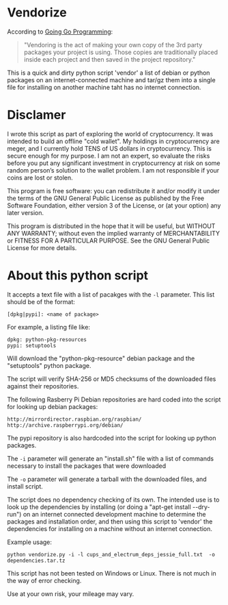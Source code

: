 # Vendorize

According to [Going Go Programming](https://www.goinggo.net/2013/10/manage-dependencies-with-godep.html):

> "Vendoring is the act of making your own copy of the 3rd party packages 
> your project is using.  Those copies are traditionally placed inside 
> each project and then saved in the project repository."

This is a quick and dirty python script 'vendor' a list of debian or python packages on an internet-connected machine and tar/gz them into a single file for installing on another machine taht has no internet connection.

# Disclamer
I wrote this script as part of exploring the world of cryptocurrency.  It was intended to build an offline "cold wallet".  My holdings in cryptocurrency are meger, and I currently hold TENS of US dollars in cryptocurrency. This is secure enough for my purpose. I am not an expert, so evaluate the risks before you put any significant investment in cryptocurrency at risk on some random person’s solution to the wallet problem. I am not responsible if your coins are lost or stolen.

This program is free software: you can redistribute it and/or modify it under the terms of the GNU General Public License as published by the Free Software Foundation, either version 3 of the License, or (at your option) any later version.

This program is distributed in the hope that it will be useful, but WITHOUT ANY WARRANTY; without even the implied warranty of MERCHANTABILITY or FITNESS FOR A PARTICULAR PURPOSE.  See the GNU General Public License for more details.

# About this python script

It accepts a text file with a list of pacakges with the `-l` parameter.  This list should be of the format:

	[dpkg|pypi]: <name of package>

For example, a listing file like:

	dpkg: python-pkg-resources
	pypi: setuptools

Will download the "python-pkg-resource" debian package and the "setuptools" python package.

The script will verify SHA-256 or MD5 checksums of the downloaded files against their repositories.

The following Rasberry Pi Debian repositories are hard coded into the script for looking up debian packages:

	http://mirrordirector.raspbian.org/raspbian/
	http://archive.raspberrypi.org/debian/

The pypi repository is also hardcoded into the script for looking up python packages.

The `-i` parameter will generate an "install.sh" file with a list of commands necessary to install the packages that were downloaded

The `-o` parameter will generate a tarball with the downloaded files, and install script.

The script does no dependency checking of its own.  The intended use is to look up the dependencies by installing (or doing a "apt-get install --dry-run") on an internet connected development machine to determine the packages and installation order, and then using this script to 'vendor' the dependencies for installing on a machine without an internet connection.

Example usage:

	python vendorize.py -i -l cups_and_electrum_deps_jessie_full.txt  -o dependencies.tar.tz

This script has not been tested on Windows or Linux.  There is not much in the way of error checking.

Use at your own risk, your mileage may vary.

